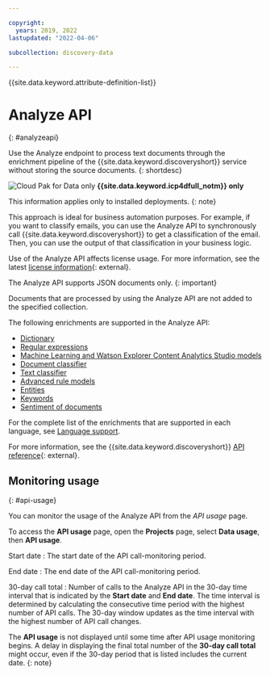 ```yaml
---

copyright:
  years: 2019, 2022
lastupdated: "2022-04-06"

subcollection: discovery-data

---
```


{{site.data.keyword.attribute-definition-list}}

# Analyze API
{: #analyzeapi}

Use the Analyze endpoint to process text documents through the enrichment pipeline of the {{site.data.keyword.discoveryshort}} service without storing the source documents.
{: shortdesc}

![Cloud Pak for Data only](images/desktop.png) **{{site.data.keyword.icp4dfull_notm}} only**

This information applies only to installed deployments.
{: note}

This approach is ideal for business automation purposes. For example, if you want to classify emails, you can use the Analyze API to synchronously call {{site.data.keyword.discoveryshort}} to get a classification of the email. Then, you can use the output of that classification in your business logic.

Use of the Analyze API affects license usage. For more information, see the latest [license information](http://www.ibm.com/software/sla/sladb.nsf/searchlis/?searchview&searchorder=4&searchmax=0&query=discovery){: external}.

The Analyze API supports JSON documents only.
{: important}

Documents that are processed by using the Analyze API are not added to the specified collection.

The following enrichments are supported in the Analyze API:

- [Dictionary](/docs/discovery-data?topic=discovery-data-domain#dictionary)
- [Regular expressions](/docs/discovery-data?topic=discovery-data-domain#regex)
- [Machine Learning and Watson Explorer Content Analytics Studio models](/docs/discovery-data?topic=discovery-data-domain#machinelearning)
- [Document classifier](/docs/discovery-data?topic=discovery-data-contentminerapp#create-doc-classifier)
- [Text classifier](/docs/discovery-data?topic=discovery-data-domain#classifier)
- [Advanced rule models](/docs/discovery-data?topic=discovery-data-domain#advanced-rules)
- [Entities](/docs/discovery-data?topic=discovery-data-nlu#nlu-entities)
- [Keywords](/docs/discovery-data?topic=discovery-data-nlu#nlu-keywords)
- [Sentiment of documents](/docs/discovery-data?topic=discovery-data-nlu#nlu-sentiment)

For the complete list of the enrichments that are supported in each language, see [Language support](/docs/discovery-data?topic=discovery-data-language-support).

For more information, see the {{site.data.keyword.discoveryshort}} [API reference](https://{DomainName}/apidocs/discovery-data#analyzedocument){: external}.

## Monitoring usage
{: #api-usage}

You can monitor the usage of the Analyze API from the *API usage* page.

To access the **API usage** page, open the **Projects** page, select **Data usage**, then **API usage**.

Start date
:   The start date of the API call-monitoring period.

End date
:   The end date of the API call-monitoring period.

30-day call total
:   Number of calls to the Analyze API in the 30-day time interval that is indicated by the **Start date** and **End date**. The time interval is determined by calculating the consecutive time period with the highest number of API calls. The 30-day window updates as the time interval with the highest number of API call changes.

The **API usage** is not displayed until some time after API usage monitoring begins. A delay in displaying the final total number of the **30-day call total** might occur, even if the 30-day period that is listed includes the current date.
{: note}
